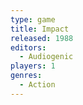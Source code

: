 ```yaml
---
type: game
title: Impact
released: 1988
editors: 
  - Audiogenic
players: 1
genres:
  - Action
---
```

